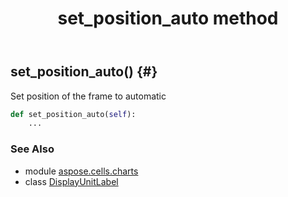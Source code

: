 ﻿---
title: set_position_auto method
second_title: Aspose.Cells for Python via .NET API References
description: 
type: docs
weight: 30
url: /aspose.cells.charts/displayunitlabel/set_position_auto/
is_root: false
---

## set_position_auto() {#}

Set position of the frame to automatic



```python
def set_position_auto(self):
    ...
```





### See Also
* module [aspose.cells.charts](../../)
* class [DisplayUnitLabel](/cells/python-net/aspose.cells.charts/displayunitlabel)
